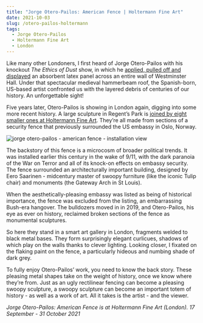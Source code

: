 ```yaml
---
title: "Jorge Otero-Pailos: American Fence | Holtermann Fine Art"
date: 2021-10-03
slug: /otero-pailos-holtermann
tags:
  - Jorge Otero-Pailos
  - Holtermann Fine Art
  - London
---
```


Like many other Londoners, I first heard of Jorge Otero-Pailos with his knockout *The Ethics of Dust* show, in which he [applied, pulled off and displayed](https://www.theguardian.com/artanddesign/2016/jun/29/the-ethics-of-dust-jorge-otero-pailos-westminster-hall-artangel) an absorbent latex panel across an entire wall of Westminster Hall. Under that spectacular medieval hammerbeam roof, the Spanish-born, US-based artist confronted us with the layered debris of centuries of our history. An unforgettable sight!

Five years later, Otero-Pailos is showing in London again, digging into some more recent history. A large sculpture in Regent’s Park is [joined by eight smaller ones at Holtermann Fine Art](https://www.holtermannfineart.com/exhibitions/2021/9/8/jorge-otero-pailos-american-fence-1709-to-3110). They’re all made from sections of a security fence that previously surrounded the US embassy in Oslo, Norway.

![jorge otero-pailos - american fence - installation view](/otero-pailos-holtermann-1.jpeg)

The backstory of this fence is a microcosm of broader political trends. It was installed earlier this century in the wake of 9/11, with the dark paranoia of the War on Terror and all of its knock-on effects on embassy security. The fence surrounded an architecturally important building, designed by Eero Saarinen - midcentury master of swoopy furniture (like the iconic Tulip chair) and monuments (the Gateway Arch in St Louis).

When the aesthetically-pleasing embassy was listed as being of historical importance, the fence was excluded from the listing, an embarrassing Bush-era hangover. The bulldozers moved in in 2019, and Otero-Pailos, his eye as ever on history, reclaimed broken sections of the fence as monumental sculptures.

So here they stand in a smart art gallery in London, fragments welded to black metal bases. They form surprisingly elegant curlicues, shadows of which play on the walls thanks to clever lighting. Looking closer, I fixated on the flaking paint on the fence, a particularly hideous and numbing shade of dark grey.

To fully enjoy Otero-Pailos’ work, you need to know the back story. These pleasing metal shapes take on the weight of history, once we know where they’re from. Just as an ugly rectilinear fencing can become a pleasing swoopy sculpture, a swoopy sculpture can become an important totem of history - as well as a work of art. All it takes is the artist - and the viewer.

*Jorge Otero-Pailos: American Fence is at Holtermann Fine Art (London). 17 September - 31 October 2021*
